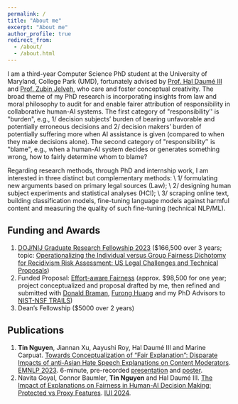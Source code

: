 ```yaml
---
permalink: /
title: "About me"
excerpt: "About me"
author_profile: true
redirect_from: 
  - /about/
  - /about.html
---
```


I am a third-year Computer Science PhD student at the University of Maryland, College Park (UMD), fortunately advised by [Prof. Hal Daumé III](http://users.umiacs.umd.edu/~hal/) and [Prof. Zubin Jelveh](https://zjelveh.github.io/), who care and foster conceptual creativity. The broad theme of my PhD research is incorporating insights from law and moral philosophy to audit for and enable fairer attribution of responsibility in collaborative human-AI systems. The first category of "responsibility’' is "burden", e.g., 1/ decision subjects’ burden of bearing unfavorable and potentially erroneous decisions and 2/ decision makers’ burden of potentially suffering more when AI assistance is given (compared to when they make decisions alone). The second category of "responsibility’' is "blame", e.g., when a human-AI system decides or generates something wrong, how to fairly determine whom to blame?

Regarding research methods, through PhD and internship work, I am interested in three distinct but complementary methods: \\ 
1/ formulating new arguments based on primary legal sources (Law); \\
2/ designing human subject experiments and statistical analyses (HCI); \\
3/ scraping online text, building classification models, fine-tuning language models against harmful content and measuring the quality of such fine-tuning (technical NLP/ML).

## Funding and Awards
1. [DOJ/NIJ Graduate Research Fellowship 2023](https://nij.ojp.gov/graduate-research-fellowship-program-past-and-present-fellows) ($166,500 over 3 years; topic: [Operationalizing the Individual versus Group Fairness Dichotomy for Recidivism Risk Assessment: US Legal Challenges and Technical Proposals](https://www.researchgate.net/publication/376268389_Operationalizing_the_Individual_v_Group_Fairness_Dichotomy_for_Recidivism_Risk_Assessment_US_Legal_Challenges_and_Technical_Proposals))
2. Funded Proposal: [Effort-aware Fairness](https://www.researchgate.net/publication/375120562_Effort-aware_Fairness_Measures_and_Mitigations_in_AI-assisted_Decision_Making#fullTextFileContent) (approx. $98,500 for one year; project conceptualized and proposal drafted by me, then refined and submitted with [Donald Braman](https://www.law.gwu.edu/donald-braman), [Furong Huang](https://furong-huang.com/) and my PhD Advisors to [NIST-NSF TRAILS](https://obj.umiacs.umd.edu/trails/request4proposalsTRAILS.pdf))
3. Dean’s Fellowship ($5000 over 2 years)

## Publications
1. **Tin Nguyen**, Jiannan Xu, Aayushi Roy, Hal Daumé III and Marine Carpuat. 
[Towards Conceptualization of “Fair Explanation”: Disparate Impacts of anti-Asian Hate Speech Explanations on Content Moderators](https://aclanthology.org/2023.emnlp-main.602/). [EMNLP 2023](https://2023.emnlp.org/). 6-minute, pre-recorded [presentation](https://drive.google.com/file/d/174PPUTFtFtcHVFOW7mVOoGFzJm7tj8u9/view?usp=sharing) and [poster](https://drive.google.com/file/d/1LzW-KbDUsYDvvhi-3SCKkyssKrWTciat/view?usp=sharing).
2. Navita Goyal, Connor Baumler, **Tin Nguyen** and Hal Daumé III. [The Impact of Explanations on Fairness in Human-AI Decision Making: Protected vs Proxy Features](https://dl.acm.org/doi/10.1145/3640543.3645210). [IUI 2024](https://iui.acm.org/2024/).

